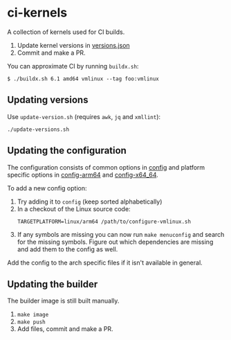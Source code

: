 # ci-kernels

A collection of kernels used for CI builds.

1. Update kernel versions in [versions.json](versions.json)
2. Commit and make a PR.

You can approximate CI by running `buildx.sh`:

```shell
$ ./buildx.sh 6.1 amd64 vmlinux --tag foo:vmlinux
```

## Updating versions

Use `update-version.sh` (requires `awk`, `jq` and `xmllint`):

```shell
./update-versions.sh
```

## Updating the configuration

The configuration consists of common options in [config](./config) and platform
specific options in [config-arm64](./config-arm64) and [config-x64_64](./config-x86_64).

To add a new config option:

1. Try adding it to `config` (keep sorted alphabetically)
2. In a checkout of the Linux source code:
   ```shell
   TARGETPLATFORM=linux/arm64 /path/to/configure-vmlinux.sh
   ```
3. If any symbols are missing you can now run `make menuconfig` and search for
   the missing symbols. Figure out which dependencies are missing and add them
   to the config as well.

Add the config to the arch specific files if it isn't available in general.

## Updating the builder

The builder image is still built manually.

1. `make image`
2. `make push`
3. Add files, commit and make a PR.
